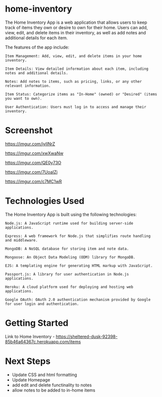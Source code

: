 # home-inventory
The Home Inventory App is a web application that allows users to keep track of items they own or desire to own for their home. Users can add, view, edit, and delete items in their inventory, as well as add notes and additional details for each item.

The features of the app include:

    Item Management: Add, view, edit, and delete items in your home inventory.

    Item Details: View detailed information about each item, including notes and additional details.

    Notes: Add notes to items, such as pricing, links, or any other relevant information.

    Item Status: Categorize items as "In-Home" (owned) or "Desired" (items you want to own).

    User Authentication: Users must log in to access and manage their inventory.
# Screenshot

https://imgur.com/iylINrZ

https://imgur.com/xwXwaNw

https://imgur.com/QE0y73O

https://imgur.com/7UoaIZj

https://imgur.com/c7MC1wR

# Technologies Used

The Home Inventory App is built using the following technologies:

    Node.js: A JavaScript runtime used for building server-side applications.

    Express: A web framework for Node.js that simplifies route handling and middleware.

    MongoDB: A NoSQL database for storing item and note data.

    Mongoose: An Object Data Modeling (ODM) library for MongoDB.

    EJS: A templating engine for generating HTML markup with JavaScript.

    Passport.js: A library for user authentication in Node.js applications.

    Heroku: A cloud platform used for deploying and hosting web applications.

    Google OAuth: OAuth 2.0 authentication mechanism provided by Google for user login and authentication.

# Getting Started
Link to Home Inventory -
https://sheltered-dusk-92398-85b46a64367c.herokuapp.com/items

# Next Steps

- Update CSS and html formatting
- Update Homepage
- add edit and delete functinality to notes
- allow notes to be added to in-home items
